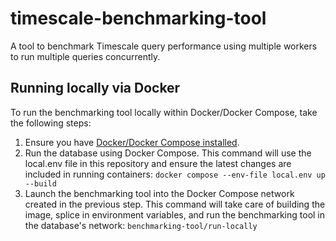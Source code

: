# timescale-benchmarking-tool

A tool to benchmark Timescale query performance using multiple workers to run multiple queries concurrently.

## Running locally via Docker

To run the benchmarking tool locally within Docker/Docker Compose, take the following steps:

1. Ensure you have [Docker/Docker Compose installed](https://docs.docker.com/compose/install/).
2. Run the database using Docker Compose. This command will use the local.env file in this repository and ensure the latest changes are included in running containers: `docker compose --env-file local.env up --build`
3. Launch the benchmarking tool into the Docker Compose network created in the previous step. This command will take care of building the image, splice in environment variables, and run the benchmarking tool in the database's network: `benchmarking-tool/run-locally`
